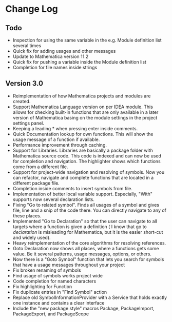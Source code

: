 # Change Log

## Todo

- Inspection for using the same variable in the e.g. Module definition list several times
- Quick fix for adding usages and other messages
- Update to Mathematica version 11.2
- Quick fix for pushing a variable inside the Module definition list
- Completion for file names inside strings

## Version 3.0

- Reimplementation of how Mathematica projects and modules are created.
- Support Mathematica Language version on per IDEA module. This allows for checking built-in functions that are only available
in a later version of Mathematica basing on the module settings in the project settings panel.
- Keeping a leading * when pressing enter inside comments.
- Quick Documentation lookup for own functions. This will show the usage message of a function if available.
- Performance improvement through caching.
- Support for Libraries. Libraries are basically a package folder with Mathematica source code. This code is indexed and
can now be used for completion and navigation. The highlighter shows which functions come from a different file.
- Support for project-wide navigation and resolving of symbols. Now you can refactor, navigate and complete functions
that are located in a different package file.
- Completion inside comments to insert symbols from file.
- Implementation of better local variable support. Especially, "With" supports now several declaration lists.
- Fixing "Go to related symbol". Finds all usages of a symbol and gives file, line and a snip of the code there. You can
directly navigate to any of these places.
- Implemented "Go to Declaration" so that the user can navigate to all targets where a function is given a definition (
I know that go to _declaration_ is misleading for Mathematica, but it is the easier short-cut and widely used).
- Heavy reimplementation of the core algorithms for resolving references.
- Goto Declaration now shows all places, where a functions gets some value. Be it several patterns, usage messages, options, or others.
- Now there is a "Goto Symbol" function that lets you search for symbols that have a usage messages throughout your project
- Fix broken renaming of symbols
- Find usage of symbols works project wide
- Code completion for named characters
- Fix highlighting for Function
- Fix duplicate entries in "Find Symbol" action
- Replace old SymbolInformationProvider with a Service that holds exactly one instance and contains a clear interface
- Include the "new package style" macros Package, PackageImport, PackageExport, and PackageScope